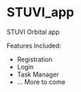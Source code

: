 # STUVI_app

STUVI Orbital app

Features Included: 
- Registration
- Login
- Task Manager
- ... More to come